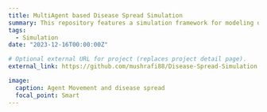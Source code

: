 ```yaml
---
title: MultiAgent based Disease Spread Simulation
summary: This repository features a simulation framework for modeling disease spread utilizing game theory to understand decision-making processes in infectious disease transmission.
tags:
  - Simulation 
date: "2023-12-16T00:00:00Z"

# Optional external URL for project (replaces project detail page).
external_link: https://github.com/mushrafi88/Disease-Spread-Simulation

image:
  caption: Agent Movement and disease spread
  focal_point: Smart
---
```

